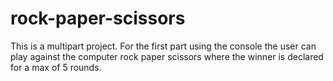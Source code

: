 # rock-paper-scissors

This is a multipart project. 
For the first part using the console the user can play against the computer rock paper scissors where the winner is declared for a max of 5 rounds.